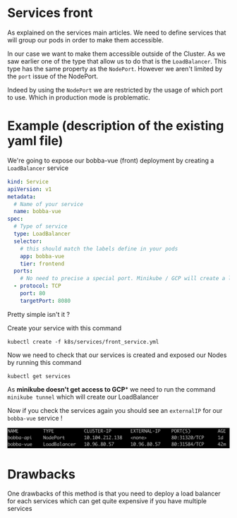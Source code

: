 # Services front

As explained on the services main articles. We need to define services that will group our pods in order to make them accessible.

In our case we want to make them accessible outside of the Cluster. As we saw earlier one of the type that allow us to do that is the ```LoadBalancer```. This type has the same property as the ```NodePort```. However we aren't limited by the ```port``` issue of the NodePort.

Indeed by using the ```NodePort``` we are restricted by the usage of which port to use. Which in production mode is problematic.

# Example (description of the existing yaml file)

We're going to expose our bobba-vue (front) deployment by creating a ```LoadBalancer``` service

```yaml
kind: Service
apiVersion: v1
metadata:
  # Name of your service
  name: bobba-vue
spec:
  # Type of service
  type: LoadBalancer
  selector:
    # this should match the labels define in your pods
    app: bobba-vue
    tier: frontend
  ports:
    # No need to precise a special port. Minikube / GCP will create a load balancer on it's own.. at least on minikube :D
  - protocol: TCP
    port: 80
    targetPort: 8080
```

Pretty simple isn't it ?

Create your service with this command

```shell
kubectl create -f k8s/services/front_service.yml
```

Now we need to check that our services is created and exposed our Nodes by running this command

```shell
kubectl get services
```

As **minikube doesn't get access to GCP*** we need to run the command ```minikube tunnel``` which will create our LoadBalancer

Now if you check the services again you should see an ```externalIP``` for our ```bobba-vue``` service !

![bobba vue](../../img/bobba-vue.png)

# Drawbacks

One drawbacks of this method is that you need to deploy a load balancer for each services which can get quite expensive if you have multiple services
